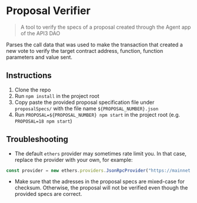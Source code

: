 # Proposal Verifier

> A tool to verify the specs of a proposal created through the Agent app of the API3 DAO

Parses the call data that was used to make the transaction that created a new vote to verify the target contract address, function, function parameters and value sent.

## Instructions

1. Clone the repo
1. Run `npm install` in the project root
1. Copy paste the provided proposal specification file under `proposalSpecs/` with the file name `${PROPOSAL_NUMBER}.json`
1. Run `PROPOSAL=${PROPOSAL_NUMBER} npm start` in the project root (e.g. `PROPOSAL=18 npm start`)

## Troubleshooting

- The default `ethers` provider may sometimes rate limit you.
In that case, replace the provider with your own, for example:
```js
const provider = new ethers.providers.JsonRpcProvider("https://mainnet.infura.io/v3/<YOUR_INFURA_KEY>");
```

- Make sure that the adresses in the proposal specs are mixed-case for checksum.
Otherwise, the proposal will not be verified even though the provided specs are correct.
